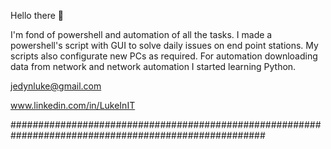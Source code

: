 Hello there 👋

I'm fond of powershell and automation of all the tasks. I made a powershell's script with GUI to solve daily issues on end point stations. My scripts also configurate new PCs as required. For automation downloading data from network and network automation I started learning Python.

jedynluke@gmail.com 

www.linkedin.com/in/LukeInIT

######################################################################################################

